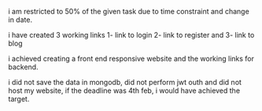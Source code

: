 <!-- Explanation of Assignment -->
i am restricted to 50% of the given task due to time constraint and change in date.

i have created 3 working links
1- link to login
2- link to register and
3- link to blog

i achieved creating a front end responsive website and the working links for backend.

i did not save the data in mongodb, did not perform jwt outh and did not host my website, if the deadline was 4th feb, i would have achieved the target.



